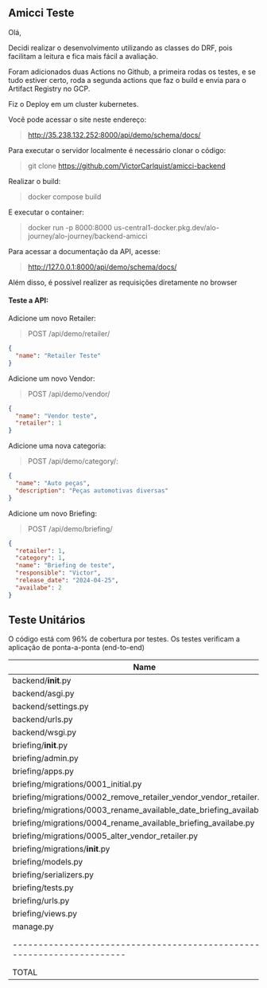 ## Amicci Teste

Olá,

Decidi realizar o desenvolvimento utilizando as classes do DRF, pois facilitam a leitura e fica mais fácil a avaliação.

Foram adicionados duas Actions no Github, a primeira rodas os testes, e se tudo estiver certo, roda a segunda actions que faz o build e envia para o Artifact Registry no GCP.

Fiz o Deploy em um cluster kubernetes.

Você pode acessar o site neste endereço:

> http://35.238.132.252:8000/api/demo/schema/docs/


Para executar o servidor localmente é necessário clonar o código:

> git clone https://github.com/VictorCarlquist/amicci-backend

Realizar o build:

> docker compose build

E executar o container:

> docker run -p 8000:8000 us-central1-docker.pkg.dev/alo-journey/alo-journey/backend-amicci

Para acessar a documentação da API, acesse:

> http://127.0.0.1:8000/api/demo/schema/docs/

Além disso, é possível realizer as requisições diretamente no browser

#### Teste a API:

Adicione um novo Retailer:

> POST /api/demo/retailer/

```json
{
  "name": "Retailer Teste"
}
```

Adicione um novo Vendor:

> POST /api/demo/vendor/

```json
{
  "name": "Vendor teste",
  "retailer": 1
}
```

Adicione uma nova categoria:

> POST /api/demo/category/:

```json
{
  "name": "Auto peças",
  "description": "Peças automotivas diversas"
}
```

Adicione um novo Briefing:

> POST /api/demo/briefing/

```json
{
  "retailer": 1,
  "category": 1,
  "name": "Briefing de teste",
  "responsible": "Victor",
  "release_date": "2024-04-25",
  "availabe": 2
}
```

## Teste Unitários

O código está com 96% de cobertura por testes. Os testes verificam a aplicação de ponta-a-ponta (end-to-end)



|Name |Stmts | Miss |Cover|
|-------------------------------------------------------------------------|----|-------|------|
|backend/__init__.py                                                      |  0 |     0 |  100%|
|backend/asgi.py                                                          |  4 |     4 |    0%|
|backend/settings.py                                                      | 20 |     0 |  100%|
|backend/urls.py                                                          |  3 |     0 |  100%|
|backend/wsgi.py                                                          |  4 |     4 |    0%|
|briefing/__init__.py                                                     |  0 |     0 |  100%|
|briefing/admin.py                                                        |  1 |     0 |  100%|
|briefing/apps.py                                                         |  4 |     0 |  100%|
|briefing/migrations/0001_initial.py                                      |  6 |     0 |  100%|
|briefing/migrations/0002_remove_retailer_vendor_vendor_retailer.py       |  5 |     0 |  100%|
|briefing/migrations/0003_rename_available_date_briefing_available.py     |  4 |     0 |  100%|
|briefing/migrations/0004_rename_available_briefing_availabe.py           |  4 |     0 |  100%|
|briefing/migrations/0005_alter_vendor_retailer.py                        |  5 |     0 |  100%|
|briefing/migrations/__init__.py                                          |  0 |     0 |  100%|
|briefing/models.py                                                       | 24 |     4 |   83%|
|briefing/serializers.py                                                  | 34 |     0 |  100%|
|briefing/tests.py                                                        |185 |     0 |  100%|
|briefing/urls.py                                                         |  4 |     0 |  100%|
|briefing/views.py                                                        | 38 |     0 |  100%|
|manage.py                                                                | 12 |     2 |   83%|
|-------------------------------------------------------------------------|----|-------|------|
|TOTAL                                                                    |357 |     14|   96%|
